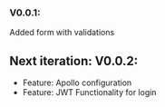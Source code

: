 ### V0.0.1: 
Added form with validations

## Next iteration: V0.0.2:
* Feature: Apollo configuration 
* Feature: JWT Functionality for login